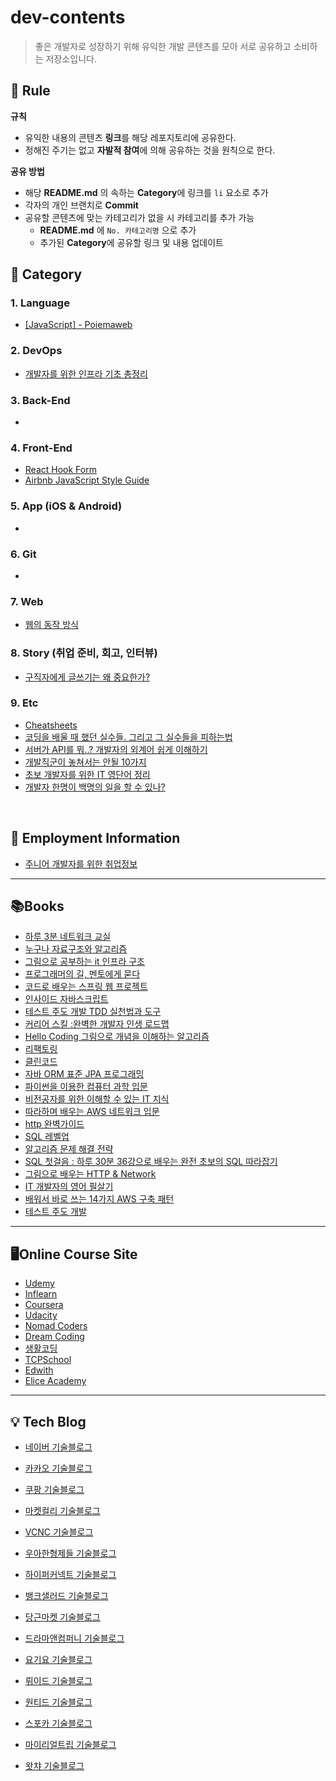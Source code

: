 # dev-contents

> 좋은 개발자로 성장하기 위해 유익한 개발 콘텐츠를 모아 서로 공유하고 소비하는 저장소입니다.

## 🚦 Rule

**규칙**

- 유익한 내용의 콘텐츠 **링크**를 해당 레포지토리에 공유한다.
- 정해진 주기는 없고 **자발적 참여**에 의해 공유하는 것을 원칙으로 한다.

**공유 방법**

- 해당 **README.md** 의 속하는 **Category**에 링크를 `li` 요소로 추가
- 각자의 개인 브랜치로 **Commit**
- 공유할 콘텐츠에 맞는 카테고리가 없을 시 카테고리를 추가 가능
  - **README.md** 에 `No. 카테고리명` 으로 추가
  - 추가된 **Category**에 공유할 링크 및 내용 업데이트

## 📌 Category

### 1. Language

- [[JavaScript] - Poiemaweb](https://poiemaweb.com/)

### 2. DevOps

- [개발자를 위한 인프라 기초 총정리](https://futurecreator.github.io/2018/11/09/it-infrastructure-basics/?fbclid=IwAR1pl1iuQp6O4L55GBRb6I_bkLsB_P3TaVtOOMnAGIafv1WauzPY4QdMldw)

### 3. Back-End

- 

### 4. Front-End

- [React Hook Form](https://react-hook-form.com/kr/)
- [Airbnb JavaScript Style Guide](https://github.com/airbnb/javascript)

### 5. App (iOS & Android)

- 

### 6. Git

- 

### 7. Web

- [웹의 동작 방식](https://developer.mozilla.org/ko/docs/Learn/Getting_started_with_the_web/How_the_Web_works)

### 8. Story (취업 준비, 회고, 인터뷰)

- [구직자에게 글쓰기는 왜 중요한가?](https://medium.com/code-states/%EA%B5%AC%EC%A7%81%EC%9E%90%EC%97%90%EA%B2%8C-%EA%B8%80%EC%93%B0%EA%B8%B0%EB%8A%94-%EC%99%9C-%EC%A4%91%EC%9A%94%ED%95%9C%EA%B0%80-b64d3c1d031b)

### 9. Etc

-  [Cheatsheets](https://github.com/rstacruz/cheatsheets)
-  [코딩을 배울 때 했던 실수들. 그리고 그 실수들을 피하는법](https://medium.com/code-states/%EC%BD%94%EB%94%A9%EC%9D%84-%EB%B0%B0%EC%9A%B8-%EB%95%8C-%ED%96%88%EB%8D%98-%EC%8B%A4%EC%88%98%EB%93%A4-%EA%B7%B8%EB%A6%AC%EA%B3%A0-%EA%B7%B8-%EC%8B%A4%EC%88%98%EB%93%A4%EC%9D%84-%ED%94%BC%ED%95%98%EB%8A%94-%EB%B2%95-3497a80217ff)
-  [서버가 API를 뭐..? 개발자의 외계어 쉽게 이해하기](https://brunch.co.kr/@businessinsight/65?fbclid=IwAR1AGPvcIAoaAIkUqfv6Gkc0PCRzYNx0w5b4nyB8sMKV8epStCtu-O_PAtM)
-  [개발직군이 놓쳐서는 안될 10가지](https://www.slideshare.net/visualkhh/10-developer-attitude?from_m_app=ios&fbclid=IwAR3lK0IzFMm8oama4R9PO87OmnyMgiX8kSORj_jZk0cKkM_tWX1FrUwAj2E)
-  [초보 개발자를 위한 IT 영단어 정리](https://brunch.co.kr/@hopeless/8)
-  [개발자 한명이 백명의 일을 할 수 있나?](http://www.ikwisdom.com/2021/03/100.html?m=1)

<br>

## 📄 Employment Information

- [주니어 개발자를 위한 취업정보](https://github.com/jojoldu/junior-recruit-scheduler)

---

## 📚Books

- [하루 3분 네트워크 교실](https://book.naver.com/bookdb/book_detail.nhn?bid=10976388)
- [누구나 자료구조와 알고리즘](https://book.naver.com/bookdb/book_detail.nhn?bid=13746640)
- [그림으로 공부하는 it 인프라 구조](https://book.naver.com/bookdb/book_detail.nhn?bid=17527140)
- [프로그래머의 길, 멘토에게 묻다](https://book.naver.com/bookdb/book_detail.nhn?bid=6332442)
- [코드로 배우는 스프링 웹 프로젝트](https://book.naver.com/bookdb/book_detail.nhn?bid=17597624)
- [인사이드 자바스크립트](https://book.naver.com/bookdb/book_detail.nhn?bid=7400243)
- [테스트 주도 개발 TDD 실천법과 도구](https://book.naver.com/bookdb/book_detail.nhn?bid=6291557)
- [커리어 스킬 :완벽한 개발자 인생 로드맵](https://book.naver.com/bookdb/book_detail.nhn?bid=14722396)
- [Hello Coding 그림으로 개념을 이해하는 알고리즘](https://book.naver.com/bookdb/book_detail.nhn?bid=11823284)
- [리팩토링](https://book.naver.com/bookdb/book_detail.nhn?bid=16311029)
- [클린코드](https://book.naver.com/bookdb/book_detail.nhn?bid=7390287)
- [자바 ORM 표준 JPA 프로그래밍](https://book.naver.com/bookdb/book_detail.nhn?bid=9252528)
- [파이썬을 이용한 컴퓨터 과학 입문](https://book.naver.com/bookdb/book_detail.nhn?bid=15974840)
- [비전공자를 위한 이해할 수 있는 IT 지식](https://book.naver.com/bookdb/book_detail.nhn?bid=16415934)
- [따라하며 배우는 AWS 네트워크 입문](https://book.naver.com/bookdb/book_detail.nhn?bid=16850381)
- [http 완벽가이드](https://book.naver.com/bookdb/book_detail.nhn?bid=8509980)
- [SQL 레벨업](https://book.naver.com/bookdb/book_detail.nhn?bid=10160776)
- [알고리즘 문제 해결 전략](https://book.naver.com/bookdb/book_detail.nhn?bid=7058764)
- [SQL 첫걸음 : 하루 30분 36강으로 배우는 완전 초보의 SQL 따라잡기](https://book.naver.com/bookdb/book_detail.nhn?bid=9738902)
- [그림으로 배우는 HTTP & Network](https://book.naver.com/bookdb/book_detail.nhn?bid=8657832)
- [IT 개발자의 영어 필살기](https://book.naver.com/bookdb/book_detail.nhn?bid=15986525)
- [배워서 바로 쓰는 14가지 AWS 구축 패턴](https://book.naver.com/bookdb/book_detail.nhn?bid=16261278)
- [테스트 주도 개발](https://book.naver.com/bookdb/book_detail.nhn?bid=7443642)

---

## 🖥Online Course Site

- [Udemy](https://www.udemy.com/)
- [Inflearn](https://www.inflearn.com/)
- [Coursera](https://www.coursera.org/)
- [Udacity](https://www.udacity.com/)
- [Nomad Coders](https://nomadcoders.co/)
- [Dream Coding](https://academy.dream-coding.com/)
- [생활코딩](https://opentutorials.org/course/1)
- [TCPSchool](http://tcpschool.com/)
- [Edwith](https://www.edwith.org/)
- [Elice Academy](https://academy.elice.io/explore)

---
## 💡 Tech Blog

- [네이버 기술블로그](https://d2.naver.com/home)

- [카카오 기술블로그](https://tech.kakao.com/blog/)

- [쿠팡 기술블로그](https://medium.com/coupang-tech/technote/home)

- [마켓컬리 기술블로그](https://helloworld.kurly.com/)

- [VCNC 기술블로그](http://engineering.vcnc.co.kr/)

- [우아한형제들 기술블로그](https://woowabros.github.io/)

- [하이퍼커넥트 기술블로그](https://hyperconnect.github.io/)

- [뱅크샐러드 기술블로그](https://blog.banksalad.com/)

- [당근마켓 기술블로그](https://medium.com/daangn)

- [드라마앤컴퍼니 기술블로그](https://blog.dramancompany.com/)

- [요기요 기술블로그](https://medium.com/deliverytechkorea)

- [뤼이드 기술블로그](https://riiidtechblog.medium.com/)

- [원티드 기술블로그](https://medium.com/wantedjobs)

- [스포카 기술블로그](https://spoqa.github.io/)

- [마이리얼트립 기술블로그](https://medium.com/myrealtrip-product)

- [왓챠 기술블로그](https://medium.com/watcha)

  